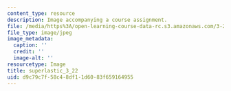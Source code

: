 ```yaml
---
content_type: resource
description: Image accompanying a course assignment.
file: /media/https%3A/open-learning-course-data-rc.s3.amazonaws.com/3-22-mechanical-behavior-of-materials-spring-2008/d9c79c7f58c48df11d6083f659164955_superlastic_3_22.jpg
file_type: image/jpeg
image_metadata:
  caption: ''
  credit: ''
  image-alt: ''
resourcetype: Image
title: superlastic_3_22
uid: d9c79c7f-58c4-8df1-1d60-83f659164955
---
```


